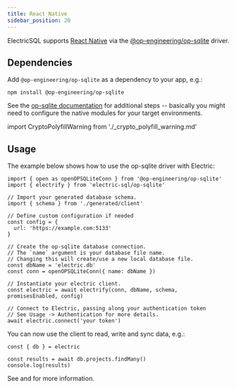 ```yaml
---
title: React Native
sidebar_position: 20
---
```




ElectricSQL supports [React Native](https://reactnative.dev) via the [@op-engineering/op-sqlite](https://github.com/OP-Engineering/op-sqlite) driver.

## Dependencies

Add `@op-engineering/op-sqlite` as a dependency to your app, e.g.:

```shell
npm install @op-engineering/op-sqlite
```

See the [op-sqlite documentation](https://ospfranco.notion.site/Installation-Flags-93044890aa3d4d14b6c525ba4ba8686f) for additional steps -- basically you might need
to configure the native modules for your target environments.

import CryptoPolyfillWarning from './_crypto_polyfill_warning.md'

<CryptoPolyfillWarning />

## Usage

The example below shows how to use the op-sqlite driver with Electric:

```tsx
import { open as openOPSQLiteConn } from '@op-engineering/op-sqlite'
import { electrify } from 'electric-sql/op-sqlite'

// Import your generated database schema.
import { schema } from './generated/client'

// Define custom configuration if needed
const config = {
  url: 'https://example.com:5133'
}

// Create the op-sqlite database connection.
// The `name` argument is your database file name.
// Changing this will create/use a new local database file.
const dbName = 'electric.db'
const conn = openOPSQLiteConn({ name: dbName })

// Instantiate your electric client.
const electric = await electrify(conn, dbName, schema, promisesEnabled, config)

// Connect to Electric, passing along your authentication token
// See Usage -> Authentication for more details.
await electric.connect('your token')
```

You can now use the client to read, write and sync data, e.g.:

```tsx
const { db } = electric

const results = await db.projects.findMany()
console.log(results)
```

See <DocPageLink path="usage/data-access" /> and <DocPageLink path="integrations/frontend" /> for more information.
